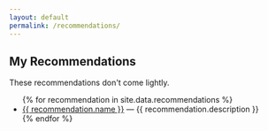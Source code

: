 ```yaml
---
layout: default
permalink: /recommendations/
---
```


<section>
    <h1>My Recommendations</h1>
    <p>These recommendations don't come lightly.</p>
    <ul>
        {% for recommendation in site.data.recommendations %}
            <li>
                <a href="{{ recommendation.link }}">{{ recommendation.name }}</a>
                — {{ recommendation.description }}
            </li>
        {% endfor %}
    </ul>
</section>
